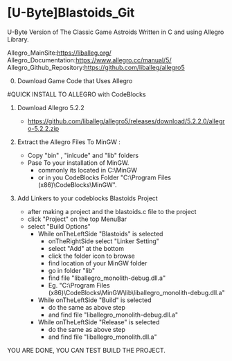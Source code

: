 # [U-Byte]Blastoids_Git  
 U-Byte Version of The Classic Game Astroids Written in C and using Allegro Library.  
 
Allegro_MainSite:https://liballeg.org/  
Allegro_Documentation:https://www.allegro.cc/manual/5/  
Allegro_Github_Repository:https://github.com/liballeg/allegro5  
  
0. Download Game Code that Uses Allegro  
  
#QUICK INSTALL TO ALLEGRO with CodeBlocks  
1. Download Allegro 5.2.2  
   - https://github.com/liballeg/allegro5/releases/download/5.2.2.0/allegro-5.2.2.zip
  
2. Extract the Allegro Files To MinGW :
   - Copy "bin" , "inlcude" and "lib" folders  
   - Pase To your installation of MinGW.  
     - commonly its located in C:\MinGW  
     - or in you CodeBlocks Folder "C:\Program Files (x86)\CodeBlocks\MinGW".  
  
3. Add Linkers to your codeblocks Blastoids Project  
   - after making a project and the blastoids.c file to the project 
   - click "Project" on the top MenuBar  
   - select  "Build Options"<br/>
     - While onTheLeftSide "Blastoids" is selected  
         - onTheRightSide select "Linker Setting"  
         - select "Add" at the bottom  
         - click the folder icon to browse  
         - find location of your MinGW folder  
         - go in folder "lib"  
         - find file "liballegro_monolith-debug.dll.a"  
         - Eg. "C:\Program Files (x86)\CodeBlocks\MinGW\lib\liballegro_monolith-debug.dll.a"  
     - While onTheLeftSide "Build" is selected  
         - do the same as above step  
         - and find file "liballegro_monolith-debug.dll.a"  
     - While onTheLeftSide "Release" is selected  
         - do the same as above step  
         - and find file "liballegro_monolith.dll.a"  
 
 YOU ARE DONE, YOU CAN TEST BUILD THE PROJECT.  

